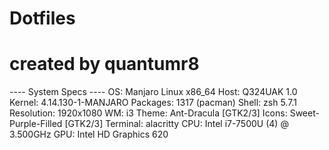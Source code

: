 # Dotfiles
# created by quantumr8


---- System Specs ----
OS: Manjaro Linux x86_64
Host: Q324UAK 1.0
Kernel: 4.14.130-1-MANJARO
Packages: 1317 (pacman)
Shell: zsh 5.7.1
Resolution: 1920x1080
WM: i3
Theme: Ant-Dracula [GTK2/3]
Icons: Sweet-Purple-Filled [GTK2/3]
Terminal: alacritty
CPU: Intel i7-7500U (4) @ 3.500GHz
GPU: Intel HD Graphics 620


